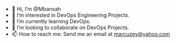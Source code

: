 - 👋 Hi, I’m @Mbansah
- 👀 I’m interested in DevOps Engineering Projects.
- 🌱 I’m currently learning DevOps.
- 💞️ I’m looking to collaborate on DevOps Projects.
- 📫 How to reach me: Send me an email at marcuzey@yahoo.com

<!---
Mbansah/Mbansah is a ✨ special ✨ repository because its `README.md` (this file) appears on your GitHub profile.
You can click the Preview link to take a look at your changes.
--->
